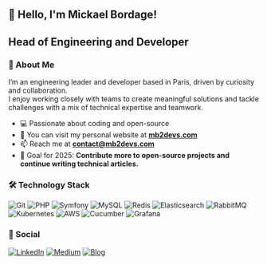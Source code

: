 ## 👋 Hello, I'm Mickael Bordage!

## Head of Engineering and Developer

### 🚀 About Me

I’m an engineering leader and developer based in Paris, driven by curiosity and collaboration.  
I enjoy working closely with teams to create meaningful solutions and tackle challenges with a mix of technical expertise and teamwork.

- 💻 Passionate about coding and open-source
- 🔭 You can visit my personal website at **[mb2devs.com](https://mb2devs.com)**
- 📫 Reach me at **[contact@mb2devs.com](mailto:contact@mb2devs.com)**
- 🎯 Goal for 2025: **Contribute more to open-source projects and continue writing technical articles.**

### 🛠 Technology Stack

![Git](https://img.shields.io/badge/Git-F05032?style=for-the-badge&logo=git&logoColor=white)
![PHP](https://img.shields.io/badge/PHP-777BB4?style=for-the-badge&logo=php&logoColor=white)
![Symfony](https://img.shields.io/badge/Symfony-000000?style=for-the-badge&logo=symfony&logoColor=white)
![MySQL](https://img.shields.io/badge/MySQL-4479A1?style=for-the-badge&logo=mysql&logoColor=white)
![Redis](https://img.shields.io/badge/Redis-DC382D?style=for-the-badge&logo=redis&logoColor=white)
![Elasticsearch](https://img.shields.io/badge/Elasticsearch-005571?style=for-the-badge&logo=elasticsearch&logoColor=white)
![RabbitMQ](https://img.shields.io/badge/RabbitMQ-FF6600?style=for-the-badge&logo=rabbitmq&logoColor=white)
![Kubernetes](https://img.shields.io/badge/Kubernetes-326CE5?style=for-the-badge&logo=kubernetes&logoColor=white)
![AWS](https://img.shields.io/badge/AWS-232F3E?style=for-the-badge&logo=amazon-aws&logoColor=white)
![Cucumber](https://img.shields.io/badge/Cucumber-23D96C?style=for-the-badge&logo=cucumber&logoColor=white)
![Grafana](https://img.shields.io/badge/Grafana-F46800?style=for-the-badge&logo=grafana&logoColor=white)

### 🔗 Social

[![LinkedIn](https://img.shields.io/badge/LinkedIn-0A66C2?style=for-the-badge&logo=linkedin&logoColor=white)](https://www.linkedin.com/in/mickael-bordage-030811134/)
[![Medium](https://img.shields.io/badge/Medium-000000?style=for-the-badge&logo=medium&logoColor=white)](https://medium.com/@bordage.mickael)
[![Blog](https://img.shields.io/badge/Blog-000000?style=for-the-badge&logo=dev.to&logoColor=white)](https://www.mb2devs.com/blog/)
